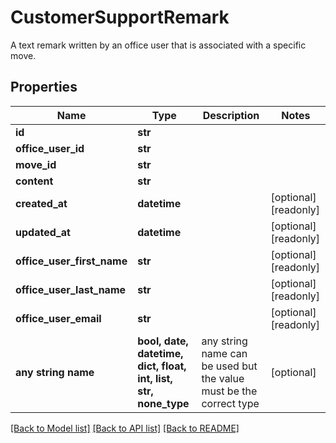 # CustomerSupportRemark

A text remark written by an office user that is associated with a specific move.

## Properties
Name | Type | Description | Notes
------------ | ------------- | ------------- | -------------
**id** | **str** |  | 
**office_user_id** | **str** |  | 
**move_id** | **str** |  | 
**content** | **str** |  | 
**created_at** | **datetime** |  | [optional] [readonly] 
**updated_at** | **datetime** |  | [optional] [readonly] 
**office_user_first_name** | **str** |  | [optional] [readonly] 
**office_user_last_name** | **str** |  | [optional] [readonly] 
**office_user_email** | **str** |  | [optional] [readonly] 
**any string name** | **bool, date, datetime, dict, float, int, list, str, none_type** | any string name can be used but the value must be the correct type | [optional]

[[Back to Model list]](../README.md#documentation-for-models) [[Back to API list]](../README.md#documentation-for-api-endpoints) [[Back to README]](../README.md)


